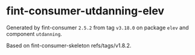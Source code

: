 # fint-consumer-utdanning-elev

Generated by fint-consumer `2.5.2` from tag `v3.18.0` on package `elev` and component `utdanning`.

Based on fint-consumer-skeleton refs/tags/v1.8.2.
